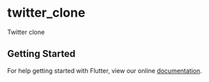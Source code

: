 # twitter_clone

Twitter clone

## Getting Started

For help getting started with Flutter, view our online
[documentation](https://flutter.io/).
